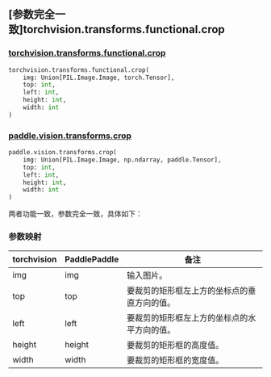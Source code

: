 ## [参数完全一致]torchvision.transforms.functional.crop

### [torchvision.transforms.functional.crop](https://pytorch.org/vision/main/generated/torchvision.transforms.functional.crop.html)

```python
torchvision.transforms.functional.crop(
    img: Union[PIL.Image.Image, torch.Tensor],
    top: int,
    left: int,
    height: int,
    width: int
)
```

### [paddle.vision.transforms.crop](https://www.paddlepaddle.org.cn/documentation/docs/zh/develop/api/paddle/vision/transforms/crop_cn.html)

```python
paddle.vision.transforms.crop(
    img: Union[PIL.Image.Image, np.ndarray, paddle.Tensor],
    top: int,
    left: int,
    height: int,
    width: int
)
```

两者功能一致，参数完全一致，具体如下：

### 参数映射

| torchvision | PaddlePaddle | 备注                         |
| ----------- | ------------ | ---------------------------- |
| img         | img     | 输入图片。 |
| top         | top     | 要裁剪的矩形框左上方的坐标点的垂直方向的值。 |
| left        | left    | 要裁剪的矩形框左上方的坐标点的水平方向的值。 |
| height      | height  | 要裁剪的矩形框的高度值。 |
| width       | width   | 要裁剪的矩形框的宽度值。 |

